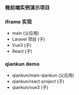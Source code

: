 ### 微前端实例演示项目

### iframe 实现
- main (父应用)
- Laravel 项目 (子)
- Vue3 (子)
- React (子)

### qiankun demo
- qiankun/main-qiankun (父应用)
- qiankun/react-project (子)
- qiankun/vue3 (子)
